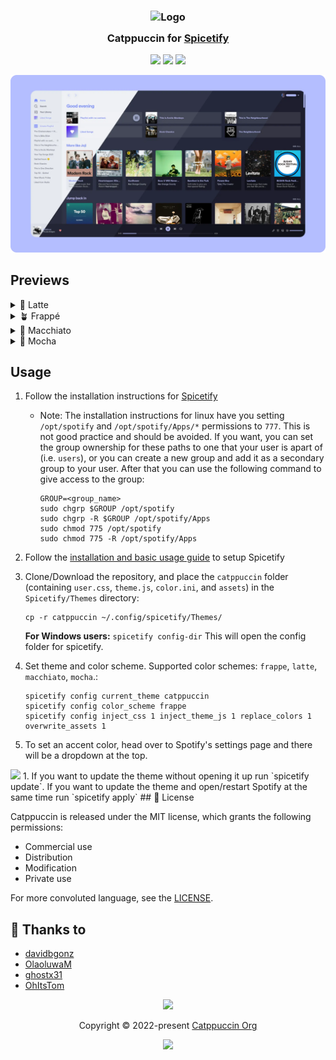 <h3 align="center">
	<img src="https://raw.githubusercontent.com/catppuccin/catppuccin/main/assets/logos/exports/1544x1544_circle.png" width="100" alt="Logo"/><br/>
	<img src="https://raw.githubusercontent.com/catppuccin/catppuccin/main/assets/misc/transparent.png" height="30" width="0px"/>
	Catppuccin for <a href="https://github.com/spicetify/spicetify-cli">Spicetify</a>
	<img src="https://raw.githubusercontent.com/catppuccin/catppuccin/main/assets/misc/transparent.png" height="30" width="0px"/>
</h3>

<p align="center">
    <a href="https://github.com/catppuccin/spicetify/stargazers"><img src="https://img.shields.io/github/stars/catppuccin/spicetify?colorA=363a4f&colorB=b7bdf8&style=for-the-badge"></a>
    <a href="https://github.com/catppuccin/spicetify/issues"><img src="https://img.shields.io/github/issues/catppuccin/spicetify?colorA=363a4f&colorB=f5a97f&style=for-the-badge"></a>
    <a href="https://github.com/catppuccin/spicetify/contributors"><img src="https://img.shields.io/github/contributors/catppuccin/spicetify?colorA=363a4f&colorB=a6da95&style=for-the-badge"></a>
</p>

![Spicetify Theme Preview](preview/preview.webp)

## Previews

<details>
<summary>🌻 Latte</summary>
<img src="preview/catppuccin-latte.webp"/>
</details>
<details>
<summary>🪴 Frappé</summary>
<img src="preview/catppuccin-frappe.webp"/>
</details>
<details>
<summary>🌺 Macchiato</summary>
<img src="preview/catppuccin-macchiato.webp"/>
</details>
<details>
<summary>🌿 Mocha</summary>
<img src="preview/catppuccin-mocha.webp"/>
</details>

## Usage

1. Follow the installation instructions for [Spicetify](https://spicetify.app/docs/getting-started)
   * Note: The installation instructions for linux have you setting `/opt/spotify` and `/opt/spotify/Apps/*` permissions to `777`. This is not good practice and should be avoided. If you want, you can set the group ownership for these paths to one that your user is apart of (i.e. `users`), or you can create a new group and add it as a secondary group to your user. After that you can use the following command to give access to the group:
      ```
      GROUP=<group_name>
      sudo chgrp $GROUP /opt/spotify
      sudo chgrp -R $GROUP /opt/spotify/Apps
      sudo chmod 775 /opt/spotify
      sudo chmod 775 -R /opt/spotify/Apps
      ```
2. Follow the [installation and basic usage guide](https://spicetify.app/docs/getting-started) to setup Spicetify

3. Clone/Download the repository, and place the `catppuccin` folder (containing `user.css`, `theme.js`, `color.ini`, and `assets`) in the `Spicetify/Themes` directory:
      ```
      cp -r catppuccin ~/.config/spicetify/Themes/
      ```
      **For Windows users:**
      ```spicetify config-dir``` This will open the config folder for spicetify.

4. Set theme and color scheme. Supported color schemes: `frappe`, `latte`, `macchiato`, `mocha`.:
   ```
   spicetify config current_theme catppuccin
   spicetify config color_scheme frappe
   spicetify config inject_css 1 inject_theme_js 1 replace_colors 1 overwrite_assets 1
   ```
5. To set an accent color, head over to Spotify's settings page and there will be a dropdown at the top.
<img src="preview/accents.webp"/>
1. If you want to update the theme without opening it up run `spicetify update`. If you want to update the theme and open/restart Spotify at the same time run `spicetify apply`
## 📜 License

Catppuccin is released under the MIT license, which grants the following permissions:

-   Commercial use
-   Distribution
-   Modification
-   Private use

For more convoluted language, see the [LICENSE](https://github.com/catppuccin/catppuccin/blob/main/LICENSE).

## 💝 Thanks to

- [davidbgonz](https://github.com/davidbgonz)
- [OlaoluwaM](https://github.com/OlaoluwaM)
- [ghostx31](https://github.com/ghostx31)
- [OhItsTom](https://github.com/ohitstom)
  
<p align="center"><img src="https://raw.githubusercontent.com/catppuccin/catppuccin/main/assets/footers/gray0_ctp_on_line.svg?sanitize=true" /></p>
<p align="center">Copyright &copy; 2022-present <a href="https://github.com/catppuccin" target="_blank">Catppuccin Org</a>
<p align="center"><a href="https://github.com/catppuccin/catppuccin/blob/main/LICENSE"><img src="https://img.shields.io/static/v1.svg?style=for-the-badge&label=License&message=MIT&logoColor=d9e0ee&colorA=363a4f&colorB=b7bdf8"/></a></p>
